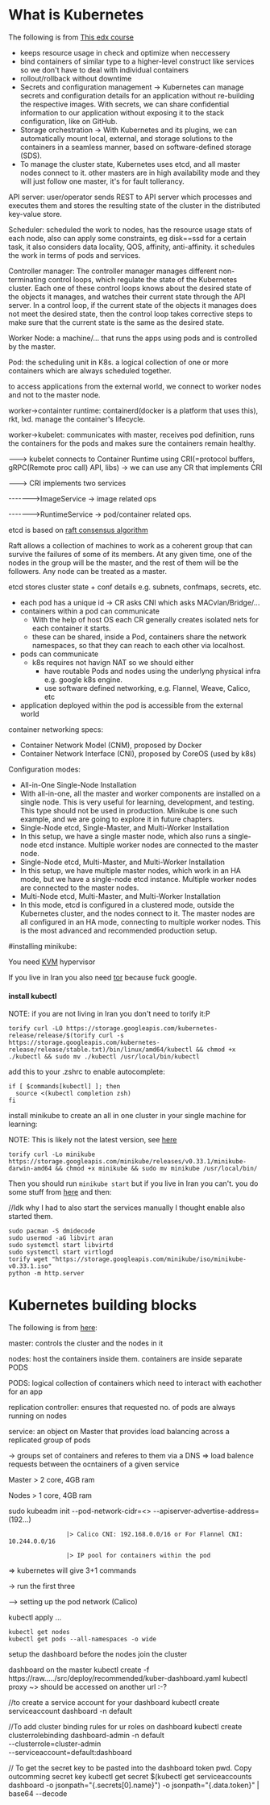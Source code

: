 # What is Kubernetes
The following is from [This edx course](https://courses.edx.org/courses/course-v1:LinuxFoundationX+LFS158x+1T2018/course/)

 * keeps resource usage in check and optimize when neccessery
 * bind containers of similar type to a higher-level construct like services so we don't have to deal with individual containers
 * rollout/rollback without downtime
 * Secrets and configuration management
   -> Kubernetes can manage secrets and configuration details for an application without re-building the respective images. With secrets, we can share confidential information to our application without exposing it to the stack configuration, like on GitHub.
 * Storage orchestration
   -> With Kubernetes and its plugins, we can automatically mount local, external, and storage solutions to the containers in a seamless manner, based on software-defined storage (SDS).
 * To manage the cluster state, Kubernetes uses etcd, and all master nodes connect to it. other masters are in high availability mode and they will just follow one master, it's for fault tollerancy.

 

API server: user/operator sends REST to API server which processes and executes them and stores the resulting state of the cluster in the distributed key-value store.

Scheduler: scheduled the work to nodes, has the resource usage stats of each node, also can apply some constraints, eg disk==ssd for a certain task, it also considers data locality, QOS, affinity, anti-affinity. it schedules the work in terms of pods and services.

Controller manager: The controller manager manages different non-terminating control loops, which regulate the state of the Kubernetes cluster. Each one of these control loops knows about the desired state of the objects it manages, and watches their current state through the API server. In a control loop, if the current state of the objects it manages does not meet the desired state, then the control loop takes corrective steps to make sure that the current state is the same as the desired state.

Worker Node: a machine/... that runs the apps using pods and is controlled by the master.

Pod: the scheduling unit in K8s. a logical collection of one or more containers which are always scheduled together.



to access applications from the external world, we connect to worker nodes and not to the master node.



worker->containter runtime: containerd(docker is a platform that uses this), rkt, lxd. manage the container's lifecycle.

worker->kubelet: communicates with master, receives pod definition, runs the containers for the pods and makes sure the containers remain healthy.

---> kubelet connects to Container Runtime using CRI(=protocol buffers, gRPC(Remote proc call) API, libs) -> we can use any CR that implements CRI

---> CRI implements two services

------->ImageService -> image related ops

------->RuntimeService -> pod/container related ops.



etcd is based on [raft consensus algorithm](https://web.stanford.edu/~ouster/cgi-bin/papers/raft-atc14)

Raft allows a collection of machines to work as a coherent group that can survive the failures of some of its members. At any given time, one of the nodes in the group will be the master, and the rest of them will be the followers. Any node can be treated as a master.

etcd stores cluster state + conf details e.g. subnets, confmaps, secrets, etc.



 * each pod has a unique id -> CR asks CNI which asks MACvlan/Bridge/...
 * containers within a pod can communicate
   * With the help of host OS each CR generally creates isolated nets for each container it starts.
   * these can be shared, inside a Pod, containers share the network namespaces, so that they can reach to each other via localhost.
 * pods can communicate
   * k8s requires not havign NAT so we should either
     * have routable Pods and nodes using the underlyng physical infra e.g. google k8s engine.
     * use software defined networking, e.g. Flannel, Weave, Calico, etc
 * application deployed within the pod is accessible from the external world



container networking specs:

 * Container Network Model (CNM), proposed by Docker
 * Container Network Interface (CNI), proposed by CoreOS (used by k8s)



Configuration modes:

 * All-in-One Single-Node Installation
 * With all-in-one, all the master and worker components are installed on a single node. This is very useful for learning, development, and testing. This type should not be used in production. Minikube is one such example, and we are going to explore it in future chapters.
 * Single-Node etcd, Single-Master, and Multi-Worker Installation
 * In this setup, we have a single master node, which also runs a single-node etcd instance. Multiple worker nodes are connected to the master node.
 * Single-Node etcd, Multi-Master, and Multi-Worker Installation
 * In this setup, we have multiple master nodes, which work in an HA mode, but we have a single-node etcd instance. Multiple worker nodes are connected to the master nodes.
 * Multi-Node etcd, Multi-Master, and Multi-Worker Installation
 * In this mode, etcd is configured in a clustered mode, outside the Kubernetes cluster, and the nodes connect to it. The master nodes are all configured in an HA mode, connecting to multiple worker nodes. This is the most advanced and recommended production setup.

#installing minikube:

You need [KVM](https://wiki.archlinux.org/index.php/QEMU) hypervisor

If you live in Iran you also need [tor](https://wiki.archlinux.org/index.php/tor) because fuck google.

#### install kubectl
NOTE: if you are not living in Iran you don't need to torify it:P

    torify curl -LO https://storage.googleapis.com/kubernetes-release/release/$(torify curl -s https://storage.googleapis.com/kubernetes-release/release/stable.txt)/bin/linux/amd64/kubectl && chmod +x ./kubectl && sudo mv ./kubectl /usr/local/bin/kubectl 

add this to your .zshrc to enable autocomplete:

    if [ $commands[kubectl] ]; then
      source <(kubectl completion zsh)
    fi

install minikube to create an all in one cluster in your single machine for learning:

NOTE: This is likely not the latest version, see [here](https://github.com/kubernetes/minikube/releases)

    torify curl -Lo minikube https://storage.googleapis.com/minikube/releases/v0.33.1/minikube-darwin-amd64 && chmod +x minikube && sudo mv minikube /usr/local/bin/

Then you should run `minikube start` but if you live in Iran you can't.
you do some stuff from [here](http://blog.programmableproduction.com/2018/03/08/Archlinux-Setup-Minikube-using-KVM/) and then:

//Idk why I had to also start the services manually I thought enable also started them.

    sudo pacman -S dmidecode
    sudo usermod -aG libvirt aran
    sudo systemctl start libvirtd
    sudo systemctl start virtlogd
    torify wget "https://storage.googleapis.com/minikube/iso/minikube-v0.33.1.iso"
    python -m http.server
    

# Kubernetes building blocks


The following is from [here](https://www.youtube.com/watch?v=F-p_7XaEC84):

master: controls the cluster and the nodes in it

nodes: host the containers inside them. containers are inside separate PODS

PODS: logical collection of containers which need to interact with eachother for an app

replication controller: ensures that requested no. of pods are always running on nodes

service: an object on Master that provides load balancing across a replicated group of pods

-> groups set of containers and referes to them via a DNS => load balence requests between the ocntainers of a given service



Master > 2 core, 4GB ram

Nodes > 1 core, 4GB ram



sudo kubeadm init --pod-network-cidr=<> --apiserver-advertise-address=<master-ip>(192...)

                    |> Calico CNI: 192.168.0.0/16 or For Flannel CNI: 10.244.0.0/16

                    |> IP pool for containers within the pod



=> kubernetes will give 3+1 commands



-> run the first three

--> setting up the pod network (Calico)

kubectl apply ...

    kubectl get nodes
    kubectl get pods --all-namespaces -o wide

setup the dashboard before the nodes join the cluster

dashboard on the master
    kubectl create -f https://raw...../src/deploy/recommended/kuber-dashboard.yaml
    kubectl proxy  ~> should be accessed on another url :-?



//to create a service account for your dashboard 
    kubectl create serviceaccount dashboard -n default



//To add cluster binding rules for ur roles on dashboard
    kubectl create clusterrolebinding dashboard-admin -n default \
      --clusterrole=cluster-admin \
      --serviceaccount=default:dashboard

// To get the secret key to be pasted into the dashboard token pwd. Copy outcomming secret key
    kubectl get secret $(kubectl get serviceaccounts dashboard -o jsonpath="{.secrets[0].name}") -o jsonpath="{.data.token}" | base64 --decode




